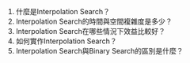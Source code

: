 

1. 什麼是Interpolation Search？
2. Interpolation Search的時間與空間複雜度是多少？
3. Interpolation Search在哪些情況下效益比較好？
4. 如何實作Interpolation Search？
5. Interpolation Search與Binary Search的區別是什麼？